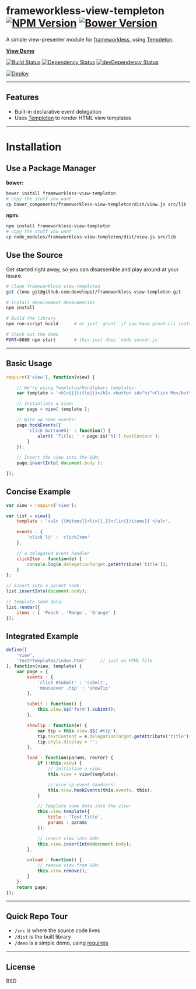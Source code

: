 frameworkless-view-templeton [![NPM Version](http://img.shields.io/npm/v/frameworkless-view-templeton.svg?style=flat)](https://www.npmjs.org/package/frameworkless-view-templeton) [![Bower Version](http://img.shields.io/bower/v/frameworkless-view-templeton.svg?style=flat)](http://bower.io/search/?q=frameworkless-view-templeton)
=============

A simple view-presenter module for [frameworkless](https://github.com/synacorinc/frameworkless), using [Templeton](https://github.com/developit/templeton).

**[View Demo](http://frameworkless-view-templeton.herokuapp.com/demo/)**

[![Build Status](https://img.shields.io/travis/developit/frameworkless-view-templeton.svg?style=flat&branch=master)](https://travis-ci.org/developit/frameworkless-view-templeton)
[![Dependency Status](http://img.shields.io/david/developit/frameworkless-view-templeton.svg?style=flat)](https://david-dm.org/developit/frameworkless-view-templeton)
[![devDependency Status](http://img.shields.io/david/dev/developit/frameworkless-view-templeton.svg?style=flat)](https://david-dm.org/developit/frameworkless-view-templeton#info=devDependencies)

[![Deploy](https://www.herokucdn.com/deploy/button.png)](https://heroku.com/deploy)


---


Features
--------

- Built-in declarative event delegation
- Uses [Templeton](http://github.com/developit/templeton) to render HTML view templates


---


Installation
============


Use a Package Manager
---------------------
**bower:**

```bash
bower install frameworkless-view-templeton
# copy the stuff you want
cp bower_components/frameworkless-view-templeton/dist/view.js src/lib
```

**npm:**

```bash
npm install frameworkless-view-templeton
# copy the stuff you want
cp node_modules/frameworkless-view-templeton/dist/view.js src/lib
```


Use the Source
--------------

Get started right away, so you can disassemble and play around at your lesure.

```bash
# Clone frameworkless-view-templeton
git clone git@github.com:developit/frameworkless-view-templeton.git

# Install development dependencies
npm install

# Build the library
npm run-script build      # or just `grunt` if you have grunt-cli installed globally

# Check out the demo
PORT=8080 npm start       # this just does `node server.js`
```


---


Basic Usage
-----------

```JavaScript
require(['view'], function(view) {

	// We're using Templeton/Handlebars templates:
	var template = '<h1>{{{title}}}</h1> <button id="hi">Click Me</button>';

	// Instantiate a view:
	var page = view( template );

	// Wire up some events:
	page.hookEvents({
		'click button#hi' : function() {
			alert( 'Title: ' + page.$$('h1').textContent );
		}
	});

	// Insert the view into the DOM:
	page.insertInto( document.body );

});
```


Concise Example
---------------

```JavaScript
var view = require('view');

var list = view({
	template : '<ul> {{#items}}<li>{{.}}</li>{{/items}} </ul>',

	events : {
		'click li' : 'clickItem'
	},

	// a delegated event handler
	clickItem : function(e) {
		console.log(e.delegationTarget.getAttribute('title'));
	}
};

// insert into a parent node:
list.insertInto(document.body);

// template some data:
list.render({
	items : [ 'Peach', 'Mango', 'Orange' ]
});
```


Integrated Example
------------------

```JavaScript
define([
	'view',
	'text!templates/index.html'		// just an HTML file
], function(view, template) {
	var page = {
		events : {
			'click #submit' : 'submit',
			'mouseover .tip' : 'showTip'
		},

		submit : function() {
			this.view.$$('form').subimt();
		},

		showTip : function(e) {
			var tip = this.view.$$('#tip');
			tip.textContent = e.delegationTarget.getAttribute('title');
			tip.style.display = '';
		},

		load : function(params, router) {
			if (!this.view) {
				// initialize a view:
				this.view = view(template);

				// wire up event handlers:
				this.view.hookEvents(this.events, this);
			}

			// Template some data into the view:
			this.view.template({
				title : 'Test Title',
				params : params
			});

			// insert view into DOM:
			this.view.insertInto(document.body);
		},

		unload : function() {
			// remove view from DOM:
			this.view.remove();
		}
	};
	return page;
});
```


---


Quick Repo Tour
---------------

* `/src` is where the source code lives
* `/dist` is the built library
* `/demo` is a simple demo, using [requirejs](http://requirejs.org)



---


License
-------

BSD
